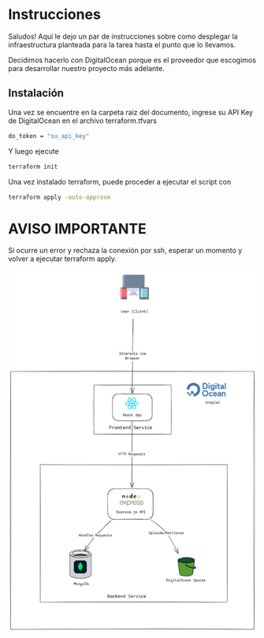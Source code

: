 # Instrucciones
Saludos! Aquí le dejo un par de instrucciones sobre como desplegar la infraestructura planteada para la tarea hasta el punto que lo llevamos. 

Decidimos hacerlo con DigitalOcean porque es el proveedor que escogimos para desarrollar nuestro proyecto más adelante.

## Instalación


Una vez se encuentre en la carpeta raiz del documento, ingrese su API Key de DigitalOcean en el archivo terraform.tfvars


```bash
do_token = "su_api_key"
```
Y luego ejecute 

```bash
terraform init
```

Una vez instalado terraform, puede proceder a ejecutar el script con 

```bash
terraform apply -auto-approve
```
# AVISO IMPORTANTE

Si ocurre un error y rechaza la conexión por ssh, esperar un momento y volver a ejecutar terraform apply.


![alt text](arch.jpeg)
